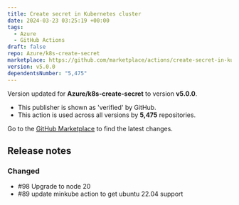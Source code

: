 ```yaml
---
title: Create secret in Kubernetes cluster
date: 2024-03-23 03:25:19 +00:00
tags:
  - Azure
  - GitHub Actions
draft: false
repo: Azure/k8s-create-secret
marketplace: https://github.com/marketplace/actions/create-secret-in-kubernetes-cluster
version: v5.0.0
dependentsNumber: "5,475"
---
```



Version updated for **Azure/k8s-create-secret** to version **v5.0.0**.
- This publisher is shown as 'verified' by GitHub.
- This action is used across all versions by **5,475** repositories.

Go to the [GitHub Marketplace](https://github.com/marketplace/actions/create-secret-in-kubernetes-cluster) to find the latest changes.

## Release notes

### Changed

-  #98 Upgrade to node 20
-  #89 update minkube action to get ubuntu 22.04 support
